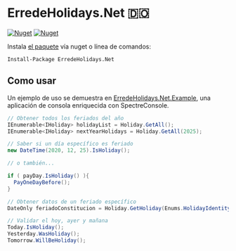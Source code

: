 ﻿
# ErredeHolidays.Net 🇩🇴
[![Nuget](https://img.shields.io/nuget/dt/Errede.Holidays)](https://www.nuget.org/packages/Errede.Holidays)
[![Nuget](https://img.shields.io/nuget/v/Errede.Holidays)](https://www.nuget.org/packages/Errede.Holidays)

 Instala [el paquete](https://www.nuget.org/packages/Errede.Holidays) vía nuget o línea de comandos:
```nuget
Install-Package ErredeHolidays.Net
```

## Como usar
Un ejemplo de uso se demuestra en [ErredeHolidays.Net.Example](https://github.com/dangos-dev/ErredeHolidays.Net.Example), una aplicación de consola enriquecida con SpectreConsole.
```csharp 
// Obtener todos los feriados del año
IEnumerable<IHoliday> holidayList = Holiday.GetAll();
IEnumerable<IHoliday> nextYearHolidays = Holiday.GetAll(2025);

// Saber si un día específico es feriado
new DateTime(2020, 12, 25).IsHoliday();

// o también...

if ( payDay.IsHoliday() ){
  PayOneDayBefore();
}

// Obtener datos de un feriado específico
DateOnly feriadoConstitucion = Holiday.GetHoliday(Enums.HolidayIdentity.DiaDeLaRestauracion, 2021).EffectiveDate;

// Validar el hoy, ayer y mañana
Today.IsHoliday();
Yesterday.WasHoliday();
Tomorrow.WillBeHoliday();
```